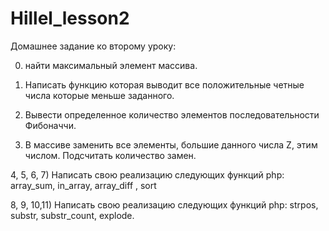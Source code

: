 # Hillel_lesson2

Домашнее задание ко второму уроку:

0) найти максимальный элемент массива.

1) Написать функцию которая выводит все положительные четные числа которые меньше заданного.

2) Вывести определенное количество элементов  последовательности Фибоначчи.

3) В массиве заменить все элементы, большие данного числа Z, этим числом. Подсчитать количество замен.

4, 5, 6, 7) Написать свою реализацию следующих функций php: array_sum, in_array, array_diff , sort

8, 9, 10,11)   Написать свою реализацию следующих функций php: strpos, substr, substr_count, explode.
